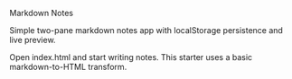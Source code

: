 Markdown Notes

Simple two-pane markdown notes app with localStorage persistence and live preview.

Open index.html and start writing notes. This starter uses a basic markdown-to-HTML transform.